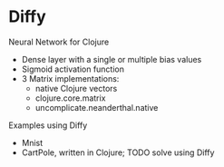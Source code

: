 # Diffy

Neural Network for Clojure

* Dense layer with a single or multiple bias values
* Sigmoid activation function
* 3 Matrix implementations:
    * native Clojure vectors
    * clojure.core.matrix
    * uncomplicate.neanderthal.native

Examples using Diffy

* Mnist
* CartPole, written in Clojure; TODO solve using Diffy